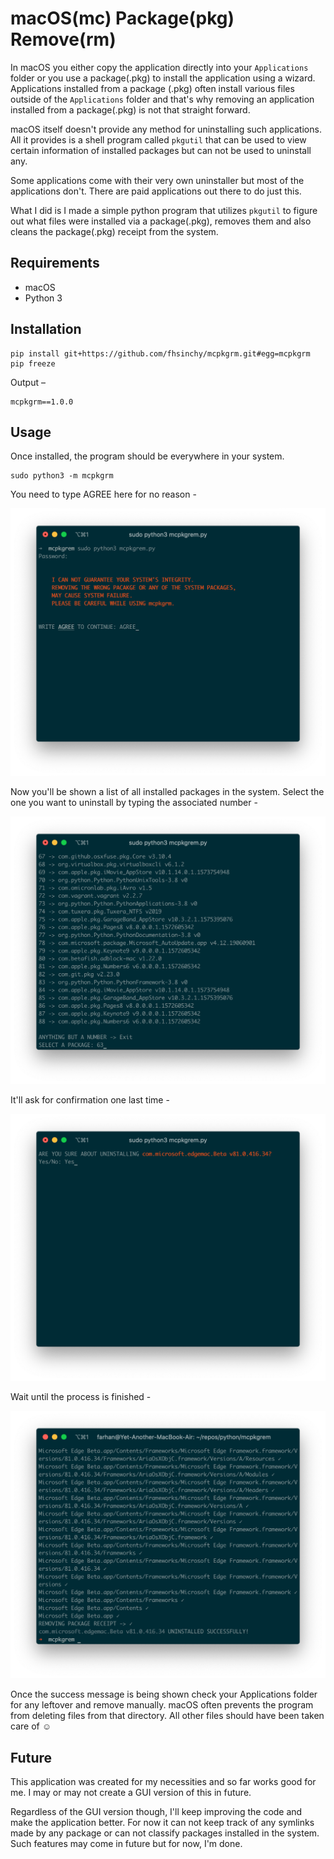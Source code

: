 # macOS(mc) Package(pkg) Remove(rm)

In macOS you either copy the application directly into your `Applications` folder or you use a package(.pkg) to install the application using a wizard. Applications installed from a package (.pkg) often install various files outside of the `Applications` folder and that's why removing an application installed from a package(.pkg) is not that straight forward.

macOS itself doesn't provide any method for uninstalling such applications. All it provides is a shell program called `pkgutil` that can be used to view certain information of installed packages but can not be used to uninstall any.

Some applications come with their very own uninstaller but most of the applications don't. There are paid applications out there to do just this.

What I did is I made a simple python program that utilizes `pkgutil` to figure out what files were installed via a package(.pkg), removes them and also cleans the package(.pkg) receipt from the system.

## Requirements

* macOS
* Python 3

## Installation

```shell
pip install git+https://github.com/fhsinchy/mcpkgrm.git#egg=mcpkgrm
pip freeze
```

Output &ndash;

```shell
mcpkgrm==1.0.0
```

## Usage

Once installed, the program should be everywhere in your system.

```shell
sudo python3 -m mcpkgrm
```

You need to type AGREE here for no reason -

![Please Co-operate](./_screens/one.png)

Now you'll be shown a list of all installed packages in the system. Select the one you want to uninstall by typing the associated number -

![Be Careful Here](./_screens/two.png)

It'll ask for confirmation one last time -

![Its' Irreversible](./_screens/three.png)

Wait until the process is finished -

![Be Patient](./_screens/four.png)

Once the success message is being shown check your Applications folder for any leftover and remove manually. macOS often prevents the program from deleting files from that directory. All other files should have been taken care of :relaxed:

## Future

This application was created for my necessities and so far works good for me. I may or may not create a GUI version of this in future.

Regardless of the GUI version though, I'll keep improving the code and make the application better. For now it can not keep track of any symlinks made by any package or can not classify packages installed in the system. Such features may come in future but for now, I'm done.
